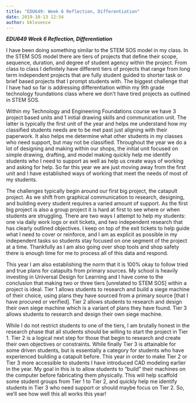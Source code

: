 ```yaml
---
title: "EDU649: Week 6 Reflection, Differentiation"
date: 2019-10-13 12:54
author: bklevence
---
```


***EDU649 Week 6 Reflection, Differentiation***

I have been doing something similar to the STEM SOS model in my class. In the STEM SOS model there are tiers of projects that define their scope, sequence, duration, and degree of student agency within the project. From class to class I definitely have different tiers of projects that range from long term independent projects that are fully student guided to shorter task or brief based projects that I prompt students with. The biggest challenge that I have had so far is addressing differentiation within my 9th grade technology foundations class where we don’t have tired projects as outlined in STEM SOS.

Within my Technology and Engineering Foundations course we have 3 project based units and 1 initial drawing skills and communication unit. The latter is typically the first unit of the year and helps me understand how my classified students needs are to be met past just aligning with their paperwork. It also helps me determine what other students in my classes who need support, but may not be classified. Throughout the year we do a lot of designing and making within our shops, the initial unit focused on simple drawing, drafting, and model making quickly help me identify students who I need to support as well as help us create ways of working and asking for help. So far this year we are just moving away from the first unit and I have established ways of working that meet the needs of most of my students.

The challenges typically begin around our first big project, the catapult project. As we shift from graphical communication to research, designing, and building every student requires a varied amount of support. As the first big project is also a group project it is hard at first to see where or when students are struggling. There are two ways I attempt to help my students: one via daily work logs or exit tickets, and two independent research that has clearly outlined objectives. I keep on top of the exit tickets to help guide what I need to cover or reinforce, and I am as explicit as possible in my independent tasks so students stay focused on one segment of the project at a time. Thankfully as I am also going over shop tools and shop safety there is enough time for me to process all of this data and respond.

This year I am also establishing the norm that it is 100% okay to follow tried and true plans for catapults from primary sources. My school is heavily investing in Universal Design for Learning and I have come to the conclusion that making two or three tiers [unrelated to STEM SOS] within a project is ideal. Tier 1 allows students to research and build a siege machine of their choice, using plans they have sourced from a primary source [that I have procured or verified]. Tier 2 allows students to research and design their own siege machine which is a variant of plans they have found. Tier 3 allows students to research and design their own siege machine.

While I do not restrict students to one of the tiers, I am brutally honest in the research phase that all students should be willing to start the project in Tier 1. Tier 2 is a logical next step for those that begin to research and create their own objectives or constraints. While finally Tier 3 is attainable for some driven students, but is essentially a category for students who have experienced building a catapult before. This year in order to make Tier 2 or Tier 3 more accessible to students I have introduced CAD modeling earlier in the year. My goal in this is to allow students to “build” their machines on the computer before fabricating them physically. This will help scaffold some student groups from Tier 1 to Tier 2, and quickly help me identify students in Tier 3 who need support or should maybe focus on Tier 2. So, we’ll see how well this all works this year!
